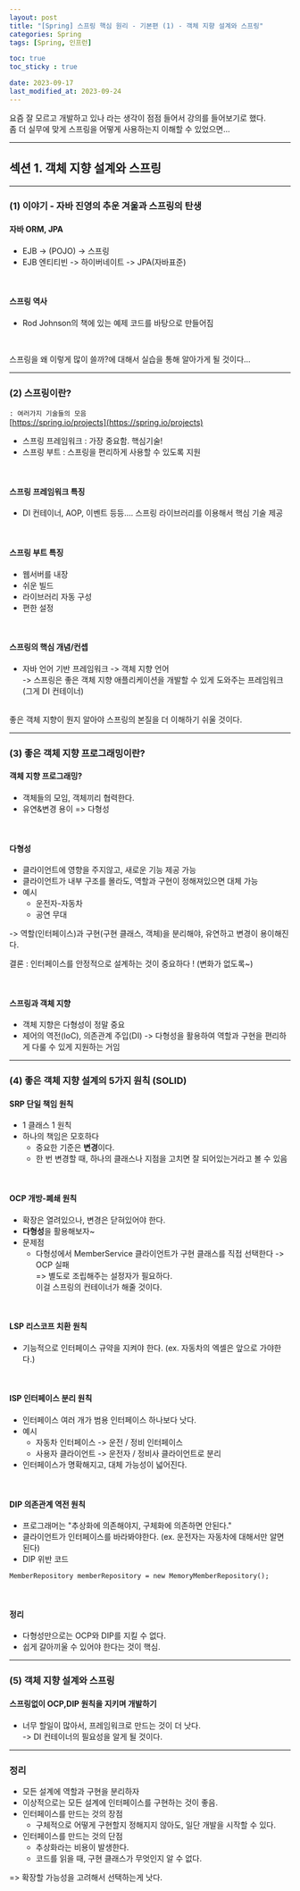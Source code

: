 ```yaml
---
layout: post
title: "[Spring] 스프링 핵심 원리 - 기본편 (1) - 객체 지향 설계와 스프링"
categories: Spring
tags: [Spring, 인프런]

toc: true
toc_sticky : true

date: 2023-09-17
last_modified_at: 2023-09-24
---
```


요즘 잘 모르고 개발하고 있나 라는 생각이 점점 들어서 강의를 들어보기로 했다.  
좀 더 실무에 맞게 스프링을 어떻게 사용하는지 이해할 수 있었으면...

---
## 섹션 1. 객체 지향 설계와 스프링

---
### (1) 이야기 - 자바 진영의 추운 겨울과 스프링의 탄생
#### 자바 ORM, JPA

- EJB -> (POJO) -> 스프링
- EJB 엔티티빈 -> 하이버네이트 -> JPA(자바표준)  

<br/>

#### 스프링 역사

- Rod Johnson의 책에 있는 예제 코드를 바탕으로 만들어짐  
<br/> 

스프링을 왜 이렇게 많이 쓸까?에 대해서 실습을 통해 알아가게 될 것이다...

---
### (2) 스프링이란?

`: 여러가지 기술들의 모음 `  
[https://spring.io/projects](https://spring.io/projects)  
- 스프링 프레임워크 : 가장 중요함. 핵심기술!
- 스프링 부트 : 스프링을 편리하게 사용할 수 있도록 지원

<br/>

#### 스프링 프레임워크 특징
- DI 컨테이너, AOP, 이벤트 등등.... 스프링 라이브러리를 이용해서 핵심 기술 제공

<br/>

#### 스프링 부트 특징
- 웹서버를 내장
- 쉬운 빌드
- 라이브러리 자동 구성
- 편한 설정

<br/>

#### 스프링의 핵심 개념/컨셉
- 자바 언어 기반 프레임워크 -> 객체 지향 언어  
  -> 스프링은 좋은 객체 지향 애플리케이션을 개발할 수 있게 도와주는 프레임워크 (그게 DI 컨테이너)

<br/>
좋은 객체 지향이 뭔지 알아야 스프링의 본질을 더 이해하기 쉬울 것이다.


----
### (3) 좋은 객체 지향 프로그래밍이란?
#### 객체 지향 프로그래밍? 
  - 객체들의 모임, 객체끼리 협력한다.
  - 유연&변경 용이 => 다형성

<br/>

#### 다형성
- 클라이언트에 영향을 주지않고, 새로운 기능 제공 가능
- 클라이언트가 내부 구조를 몰라도, 역할과 구현이 정해져있으면 대체 가능
- 예시
  - 운전자-자동차
  - 공연 무대   

-> 역할(인터페이스)과 구현(구현 클래스, 객체)을 분리해야, 유연하고 변경이 용이해진다. 

결론 : 인터페이스를 안정적으로 설계하는 것이 중요하다 ! (변화가 없도록~)

<br/>

#### 스프링과 객체 지향
- 객체 지향은 다형성이 정말 중요
- 제어의 역전(IoC), 의존관계 주입(DI) -> 다형성을 활용하여 역할과 구현을 편리하게 다룰 수 있게 지원하는 거임


----
### (4) 좋은 객체 지향 설계의 5가지 원칙 (SOLID)
#### SRP 단일 책임 원칙
- 1 클래스 1 원칙
- 하나의 책임은 모호하다
  - 중요한 기준은 **변경**이다.
  - 한 번 변경할 때, 하나의 클래스나 지점을 고치면 잘 되어있는거라고 볼 수 있음  

<br/>

#### OCP 개방-폐쇄 원칙
- 확장은 열려있으나, 변경은 닫혀있어야 한다.
- **다형성**을 활용해보자~
- 문제점
  - 다형성에서 MemberService 클라이언트가 구현 클래스를 직접 선택한다 -> OCP 실패  
    => 별도로 조립해주는 설정자가 필요하다.   
        이걸 스프링의 컨테이너가 해줄 것이다.

<br/>

#### LSP 리스코프 치환 원칙
- 기능적으로 인터페이스 규약을 지켜야 한다. (ex. 자동차의 엑셀은 앞으로 가야한다.)

<br/>

#### ISP 인터페이스 분리 원칙
- 인터페이스 여러 개가 범용 인터페이스 하나보다 낫다.
- 예시
  - 자동차 인터페이스 -> 운전 / 정비 인터페이스
  - 사용자 클라이언트 -> 운전자 / 정비사 클라이언트로 분리
- 인터페이스가 명확해지고, 대체 가능성이 넓어진다.

<br/>

#### DIP 의존관계 역전 원칙
- 프로그래머는 "추상화에 의존해야지, 구체화에 의존하면 안된다."
- 클라이언트가 인터페이스를 바라봐야한다. (ex. 운전자는 자동차에 대해서만 알면 된다)
- DIP 위반 코드
````
MemberRepository memberRepository = new MemoryMemberRepository();
````

<br/>

#### 정리
- 다형성만으로는 OCP와 DIP를 지킬 수 없다.
- 쉽게 갈아끼울 수 있어야 한다는 것이 핵심.

----
### (5) 객체 지향 설계와 스프링
#### 스프링없이 OCP,DIP 원칙을 지키며 개발하기
- 너무 할일이 많아서, 프레임워크로 만드는 것이 더 낫다.  
-> DI 컨테이너의 필요성을 알게 될 것이다.

----
### 정리
- 모든 설계에 역할과 구현을 분리하자
- 이상적으로는 모든 설계에 인터페이스를 구현하는 것이 좋음.
- 인터페이스를 만드는 것의 장점
  - 구체적으로 어떻게 구현할지 정해지지 않아도, 일단 개발을 시작할 수 있다.
- 인터페이스를 만드는 것의 단점
  - 추상화라는 비용이 발생한다. 
  - 코드를 읽을 때, 구현 클래스가 무엇인지 알 수 없다.  

=> 확장할 가능성을 고려해서 선택하는게 낫다.